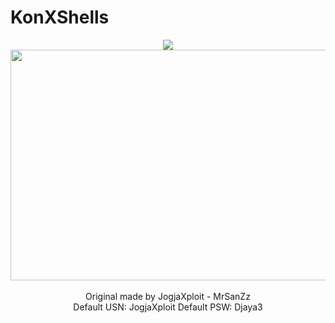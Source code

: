 # KonXShells
<p align="center">
<img src="https://img.shields.io/badge/build-MrSanZz-badge?style=flat-square&logo=bitcoin&logoColor=yellow&label=Author&labelColor=grey&color=yellow"><br>
  <img width="730" height="369" src="http://bnhsec.000webhostapp.com/a/ndscy.png"><br><br>
  <span><red>Original made by JogjaXploit - MrSanZz</red></span><br>
  <span><red>Default USN: JogjaXploit Default PSW: Djaya3</red></span><br>
</p>
